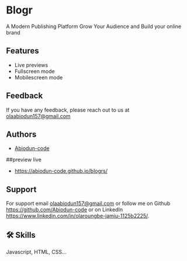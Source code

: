 # Blogr

A Modern Publishing Platform Grow Your Audience and Build your online brand
## Features

- Live previews
- Fullscreen mode
- Mobilescreen mode


## Feedback

If you have any feedback, please reach out to us at olaabiodun157@gmail.com


## Authors

- [Abiodun-code](https://github.com/Abiodun-code)


##preview live
- https://abiodun-code.github.io/blogrs/


## Support

For support
email olaabiodun157@gmail.com or follow me on
Github https://github.com/Abiodun-code or on LinkedIn https://www.linkedin.com/in/olaroungbe-jamiu-1125b2225/.


## 🛠 Skills
Javascript, HTML, CSS...

